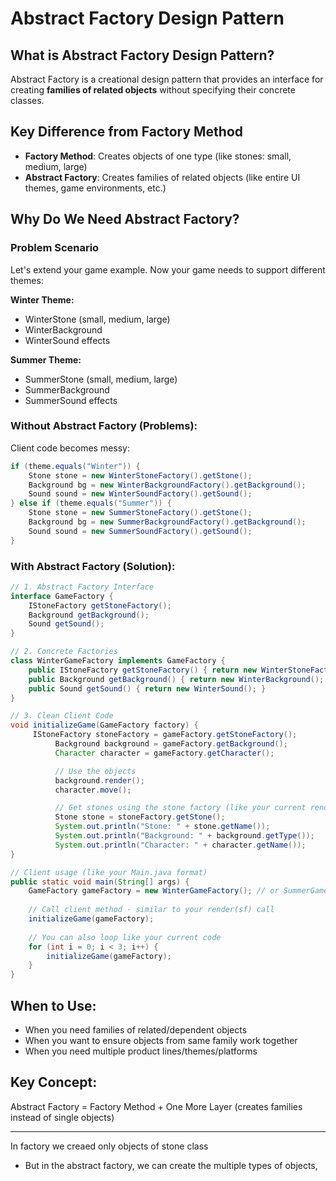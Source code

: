# Abstract Factory Design Pattern

## What is Abstract Factory Design Pattern?
Abstract Factory is a creational design pattern that provides an interface for creating **families of related objects** without specifying their concrete classes.

## Key Difference from Factory Method
- **Factory Method**: Creates objects of one type (like stones: small, medium, large)
- **Abstract Factory**: Creates families of related objects (like entire UI themes, game environments, etc.)

## Why Do We Need Abstract Factory?

### Problem Scenario
Let's extend your game example. Now your game needs to support different themes:

**Winter Theme:**
- WinterStone (small, medium, large)
- WinterBackground
- WinterSound effects

**Summer Theme:**
- SummerStone (small, medium, large)
- SummerBackground
- SummerSound effects

### Without Abstract Factory (Problems):
Client code becomes messy:
```java
if (theme.equals("Winter")) {
    Stone stone = new WinterStoneFactory().getStone();
    Background bg = new WinterBackgroundFactory().getBackground();
    Sound sound = new WinterSoundFactory().getSound();
} else if (theme.equals("Summer")) {
    Stone stone = new SummerStoneFactory().getStone();
    Background bg = new SummerBackgroundFactory().getBackground();
    Sound sound = new SummerSoundFactory().getSound();
}
```

### With Abstract Factory (Solution):
```java
// 1. Abstract Factory Interface
interface GameFactory {
    IStoneFactory getStoneFactory();
    Background getBackground();
    Sound getSound();
}

// 2. Concrete Factories
class WinterGameFactory implements GameFactory {
    public IStoneFactory getStoneFactory() { return new WinterStoneFactory(); }
    public Background getBackground() { return new WinterBackground(); }
    public Sound getSound() { return new WinterSound(); }
}

// 3. Clean Client Code
void initializeGame(GameFactory factory) {
     IStoneFactory stoneFactory = gameFactory.getStoneFactory();
          Background background = gameFactory.getBackground();       
          Character character = gameFactory.getCharacter();

          // Use the objects
          background.render();
          character.move();

          // Get stones using the stone factory (like your current render method)
          Stone stone = stoneFactory.getStone();
          System.out.println("Stone: " + stone.getName());
          System.out.println("Background: " + background.getType()); 
          System.out.println("Character: " + character.getName());  
}

// Client usage (like your Main.java format)
public static void main(String[] args) {
    GameFactory gameFactory = new WinterGameFactory(); // or SummerGameFactory
    
    // Call client method - similar to your render(sf) call
    initializeGame(gameFactory);
    
    // You can also loop like your current code
    for (int i = 0; i < 3; i++) {
        initializeGame(gameFactory);
    }
}
```

## When to Use:
- When you need families of related/dependent objects
- When you want to ensure objects from same family work together
- When you need multiple product lines/themes/platforms

## Key Concept:
Abstract Factory = Factory Method + One More Layer (creates families instead of single objects)

-------------------------------------

In factory we creaed only objects of stone class
- But in the abstract factory, we can create the multiple types of objects, 